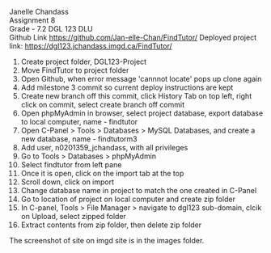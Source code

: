 Janelle Chandass\
Assignment 8\
Grade - 7.2
DGL 123 DLU\
Github Link https://github.com/Jan-elle-Chan/FindTutor/
Deployed project link: https://dgl123.jchandass.imgd.ca/FindTutor/



1. Create project folder, DGL123-Project
2. Move FindTutor to project folder
3. Open Github, when error message 'cannnot locate' pops up clone again
4. Add milestone 3 commit so current deploy instructions are kept
5. Create new branch off this commit, click History Tab on top left, right click on commit, select create branch off commit
6. Open phpMyAdmin in browser, select project database, export database to local computer, name - findtutor
7. Open C-Panel > Tools > Databases > MySQL Databases, and create a new database, name - findtutorm3
8. Add user, n0201359_jchandass, with all privileges
9. Go to Tools > Databases > phpMyAdmin 
10. Select findtutor from left pane
11. Once it is open, click on the import tab at the top
12. Scroll down, click on import
13. Change database name in project to match the one created in C-Panel
14. Go to location of project on local computer and create zip folder
15. In C-panel, Tools > File Manager > navigate to dgl123 sub-domain, clcik on Upload, select zipped folder
16. Extract contents from zip folder, then delete zip folder

The screenshot of site on imgd site is in the images folder.